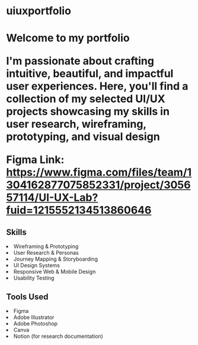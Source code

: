 # uiuxportfolio
<h1>Welcome to my portfolio

I'm passionate about crafting intuitive, beautiful, and impactful user experiences.
Here, you'll find a collection of my selected UI/UX projects showcasing my skills in user research, wireframing, prototyping, and visual design

Figma Link: https://www.figma.com/files/team/1304162877075852331/project/305657114/UI-UX-Lab?fuid=1215552134513860646</h1>
    
<h2>Skills</h2>
<li>Wireframing & Prototyping</li>
<li>User Research & Personas</li>
<li>Journey Mapping & Storyboarding</li>
<li>UI Design Systems</li>
<li>Responsive Web & Mobile Design</li>
<li>Usability Testing</li>

<h2>Tools Used</h2>
<li>Figma</li>
<li>Adobe Illustrator</li>
<li>Adobe Photoshop</li>
<li>Canva</li>
<li>Notion (for research documentation)</li>

